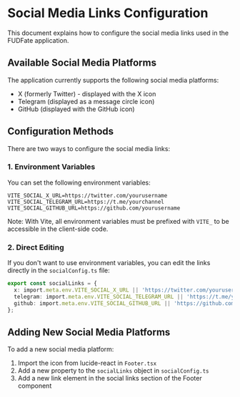 
# Social Media Links Configuration

This document explains how to configure the social media links used in the FUDFate application.

## Available Social Media Platforms

The application currently supports the following social media platforms:
- X (formerly Twitter) - displayed with the X icon
- Telegram (displayed as a message circle icon)
- GitHub (displayed with the GitHub icon)

## Configuration Methods

There are two ways to configure the social media links:

### 1. Environment Variables

You can set the following environment variables:

```
VITE_SOCIAL_X_URL=https://twitter.com/yourusername
VITE_SOCIAL_TELEGRAM_URL=https://t.me/yourchannel
VITE_SOCIAL_GITHUB_URL=https://github.com/yourusername
```

Note: With Vite, all environment variables must be prefixed with `VITE_` to be accessible in the client-side code.

### 2. Direct Editing

If you don't want to use environment variables, you can edit the links directly in the `socialConfig.ts` file:

```typescript
export const socialLinks = {
  x: import.meta.env.VITE_SOCIAL_X_URL || 'https://twitter.com/yourusername',
  telegram: import.meta.env.VITE_SOCIAL_TELEGRAM_URL || 'https://t.me/yourchannel',
  github: import.meta.env.VITE_SOCIAL_GITHUB_URL || 'https://github.com/yourusername'
};
```

## Adding New Social Media Platforms

To add a new social media platform:

1. Import the icon from lucide-react in `Footer.tsx`
2. Add a new property to the `socialLinks` object in `socialConfig.ts`
3. Add a new link element in the social links section of the Footer component
